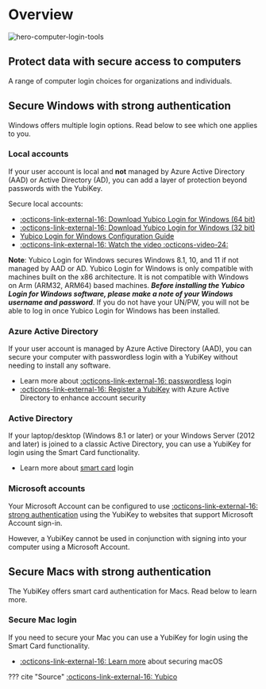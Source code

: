# Overview

![hero-computer-login-tools](https://www.yubico.com/wp-content/uploads/2022/08/6249-hero-computer-login-tools.jpg)

## Protect data with secure access to computers

A range of computer login choices for organizations and individuals.

## Secure Windows with strong authentication

Windows offers multiple login options. Read below to see which one applies to you.

### Local accounts

If your user account is local and **not** managed by Azure Active Directory (AAD) or Active Directory (AD), you can add a layer of protection beyond passwords with the YubiKey.

Secure local accounts:

- [:octicons-link-external-16: Download Yubico Login for Windows (64 bit)](https://www.yubico.com/products/computer-login-tools/)
- [:octicons-link-external-16: Download Yubico Login for Windows (32 bit)](https://www.yubico.com/products/computer-login-tools/)
- [Yubico Login for Windows Configuration Guide](./windows-config-guide.md)
- [:octicons-link-external-16: Watch the video :octicons-video-24:](https://youtu.be/Dx8ve7IFWow)

**Note**: Yubico Login for Windows secures Windows 8.1, 10, and 11 if not managed by AAD or AD. Yubico Login for Windows is only compatible with machines built on the x86 architecture. It is not compatible with Windows on Arm (ARM32, ARM64) based machines. ***Before installing the Yubico Login for Windows software, please make a note of your Windows username and password***. If you do not have your UN/PW, you will not be able to log in once Yubico Login for Windows has been installed.

### Azure Active Directory
If your user account is managed by Azure Active Directory (AAD), you can secure your computer with passwordless login with a YubiKey without needing to install any software.

- Learn more about [:octicons-link-external-16: passwordless](https://www.yubico.com/solutions/passwordless/) login
- [:octicons-link-external-16: Register a YubiKey](https://www.yubico.com/works-with-yubikey/catalog/azure-active-directory/) with Azure Active Directory to enhance account security

### Active Directory
If your laptop/desktop (Windows 8.1 or later) or your Windows Server (2012 and later) is joined to a classic Active Directory, you can use a YubiKey for login using the Smart Card functionality.

- Learn more about [smart card](./smart-card-deployment.md) login

### Microsoft accounts
Your Microsoft Account can be configured to use [:octicons-link-external-16: strong authentication](https://www.yubico.com/works-with-yubikey/catalog/microsoft-accounts/) using the YubiKey to websites that support Microsoft Account sign-in.

However, a YubiKey cannot be used in conjunction with signing into your computer using a Microsoft Account.

## Secure Macs with strong authentication
The YubiKey offers smart card authentication for Macs. Read below to learn more.

### Secure Mac login
If you need to secure your Mac you can use a YubiKey for login using the Smart Card functionality.

- [:octicons-link-external-16: Learn more](https://support.yubico.com/support/solutions/articles/15000006468-using-your-yubikey-as-a-smart-card-in-macos) about securing macOS

??? cite "Source"
    [:octicons-link-external-16: Yubico](https://www.yubico.com/products/computer-login-tools/)